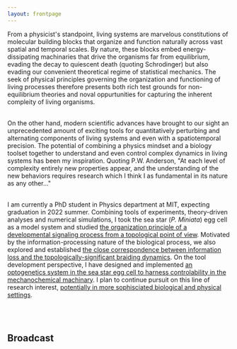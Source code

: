 ```yaml
---
layout: frontpage
---
```

<head>
<style>
.center {
  text-align: center;
}
</style>
</head>

<body>

From a physicist's standpoint, living systems are marvelous constitutions of molecular building blocks that organize and function naturally across vast spatial and temporal scales. By nature, these blocks embed energy-dissipating machinaries that drive the organisms far from equilibrium, evading the decay to quiescent death (quoting Schrodinger) but also evading our convenient theoretical regime of statistical mechanics. The seek of physical principles governing the organization and functioning of living processes therefore presents both rich test grounds for non-equilibrium theories and noval oppurtunities for capturing the inherent compleity of living organisms.
<br><br>

On the other hand, modern scientific advances have brought to our sight an unprecedented amount of exciting tools for quantitatively perturbing and alternating components of living systems and even with a spatiotemporal precision. The potential of combining a physics mindset and a biology toolset together to understand and even control complex dynamics in living systems has been my inspiration. Quoting P.W. Anderson, "At each level of complexity entirely new properties appear, and the understanding of the new behaviors requires research which I think I as fundamental in its nature as any other..."
<br><br>

I am currently a PhD student in Physics department at MIT, expecting graduation in 2022 summer. Combining tools of experiments, theory-driven analyses and numerical simulations, I took the sea star (_P. Miniata_) egg cell as a model system and studied <a href="\research-page.html">the organization principle of a developmental signaling process from a topological point of view</a>. Motivated by the information-processing nature of the biological process, we also explored and established <a href="\research-page.html">the close correspondence between information loss and the topologically-significant braiding dynamics</a>. On the tool development perspective, I have designed and implemented <a href="\research-page.html">an optogenetics system in the sea star egg cell to harness controlability in the mechanochemical machinary</a>. I plan to continue pursuit on this line of research interest, <a href="\research-page.html">potentially in more sophisciated biological and physical settings</a>.

<br><br>



</body>

## Broadcast

<!--The simple fact that living organisms are structured by building blocks that function in such an organized fashion across multiple spatial and temporal scales has been inspiring.-->


<!--Text can be **bold**, _italic_, or ~~strikethrough~~.

There should be whitespace between paragraphs.

There should be whitespace between paragraphs. We recommend including a README, or a file with information about your project.-->


<!--


# Header 1

This is a normal paragraph following a header. GitHub is a code hosting platform for version control and collaboration. It lets you and others work together on projects from anywhere.

## Header 2

> This is a blockquote following a header.
>
> When something is important enough, you do it even if the odds are not in your favor.

### Header 3

```js
// Javascript code with syntax highlighting.
var fun = function lang(l) {
  dateformat.i18n = require('./lang/' + l)
  return true;
}
```

```ruby
# Ruby code with syntax highlighting
GitHubPages::Dependencies.gems.each do |gem, version|
  s.add_dependency(gem, "= #{version}")
end
```

#### Header 4

*   This is an unordered list following a header.
*   This is an unordered list following a header.
*   This is an unordered list following a header.

##### Header 5

1.  This is an ordered list following a header.
2.  This is an ordered list following a header.
3.  This is an ordered list following a header.

###### Header 6

| head1        | head two          | three |
|:-------------|:------------------|:------|
| ok           | good swedish fish | nice  |
| out of stock | good and plenty   | nice  |
| ok           | good `oreos`      | hmm   |
| ok           | good `zoute` drop | yumm  |

### There's a horizontal rule below this.

* * *

### Here is an unordered list:

*   Item foo
*   Item bar
*   Item baz
*   Item zip

### And an ordered list:

1.  Item one
1.  Item two
1.  Item three
1.  Item four

### And a nested list:

- level 1 item
  - level 2 item
  - level 2 item
    - level 3 item
    - level 3 item
- level 1 item
  - level 2 item
  - level 2 item
  - level 2 item
- level 1 item
  - level 2 item
  - level 2 item
- level 1 item

### Small image

![Octocat](https://github.githubassets.com/images/icons/emoji/octocat.png)

### Large image

![Branching](https://guides.github.com/activities/hello-world/branching.png)


### Definition lists can be used with HTML syntax.

<dl>
<dt>Name</dt>
<dd>Godzilla</dd>
<dt>Born</dt>
<dd>1952</dd>
<dt>Birthplace</dt>
<dd>Japan</dd>
<dt>Color</dt>
<dd>Green</dd>
</dl>

```
Long, single-line code blocks should not wrap. They should horizontally scroll if they are too long. This line should be long enough to demonstrate this.
```

```
The final element.
```
-->